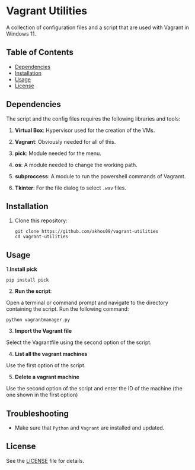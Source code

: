 # Vagrant Utilities

A collection of configuration files and a script that are used with Vagrant in Windows 11.

## Table of Contents
- [Dependencies](#dependencies)
- [Installation](#installation)
- [Usage](#usage)
- [License](#license)

## Dependencies

The script and the config files requires the following libraries and tools:

1. **Virtual Box**: Hypervisor used for the creation of the VMs.

2. **Vagrant**: Obviously needed for all of this.

3. **pick**: Module needed for the menu. 

4. **os**: A module needed to change the working path.

5. **subproccess**: A module to run the powershell commands of Vagramt.

6. **Tkinter**: For the file dialog to select `.wav` files.

## Installation

1. Clone this repository:

   ```
   git clone https://github.com/akhos09/vagrant-utilities
   cd vagrant-utilities
   ```

## Usage
1.**Install pick**

   ```
   pip install pick
   ```

2. **Run the script**:

Open a terminal or command prompt and navigate to the directory containing the script. Run the following command:

   ```
   python vagrantmanager.py
   ```

3. **Import the Vagrant file**

Select the Vagrantfile using the second option of the script.

4. **List all the vagrant machines**

Use the first option of the script.

5. **Delete a vagrant machine**

 Use the second option of the script and enter the ID of the machine (the one shown in the first option)

## Troubleshooting
- Make sure that `Python` and `Vagrant` are installed and updated.
  
## License

See the [LICENSE](LICENSE) file for details.
